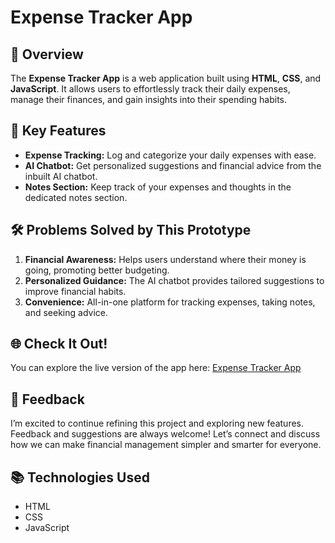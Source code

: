 # Expense Tracker App

## 🚀 Overview
The **Expense Tracker App** is a web application built using **HTML**, **CSS**, and **JavaScript**. It allows users to effortlessly track their daily expenses, manage their finances, and gain insights into their spending habits. 

## 🌟 Key Features
- **Expense Tracking:** Log and categorize your daily expenses with ease.
- **AI Chatbot:** Get personalized suggestions and financial advice from the inbuilt AI chatbot.
- **Notes Section:** Keep track of your expenses and thoughts in the dedicated notes section.

## 🛠️ Problems Solved by This Prototype
1. **Financial Awareness:** Helps users understand where their money is going, promoting better budgeting.
2. **Personalized Guidance:** The AI chatbot provides tailored suggestions to improve financial habits.
3. **Convenience:** All-in-one platform for tracking expenses, taking notes, and seeking advice.


## 🌐 Check It Out!
You can explore the live version of the app here: [Expense Tracker App](https://expense-tracker-green-theta.vercel.app/)

## 💬 Feedback
I’m excited to continue refining this project and exploring new features. Feedback and suggestions are always welcome! Let’s connect and discuss how we can make financial management simpler and smarter for everyone.

## 📚 Technologies Used
- HTML
- CSS
- JavaScript

